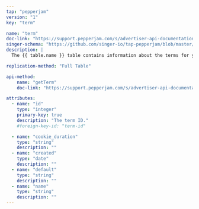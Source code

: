 ```yaml
---
tap: "pepperjam"
version: "1"
key: "term"

name: "term"
doc-link: "https://support.pepperjam.com/s/advertiser-api-documentation#Term"
singer-schema: "https://github.com/singer-io/tap-pepperjam/blob/master/tap_pepperjam/schemas/term.json"
description: |
  The {{ table.name }} table contains information about the terms for your program in your {{ integration.display_name }} account.

replication-method: "Full Table"

api-method:
    name: "getTerm"
    doc-link: "https://support.pepperjam.com/s/advertiser-api-documentation#Term"

attributes:
  - name: "id"
    type: "integer"
    primary-key: true
    description: "The term ID."
    #foreign-key-id: "term-id"

  - name: "cookie_duration"
    type: "string"
    description: ""
  - name: "created"
    type: "date"
    description: ""
  - name: "default"
    type: "string"
    description: ""
  - name: "name"
    type: "string"
    description: ""
---
```

